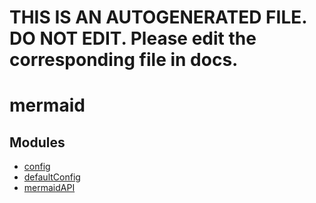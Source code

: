 # THIS IS AN AUTOGENERATED FILE. DO NOT EDIT. Please edit the corresponding file in docs.

# mermaid

## Modules

- [config](modules/config.md)
- [defaultConfig](modules/defaultConfig.md)
- [mermaidAPI](modules/mermaidAPI.md)
